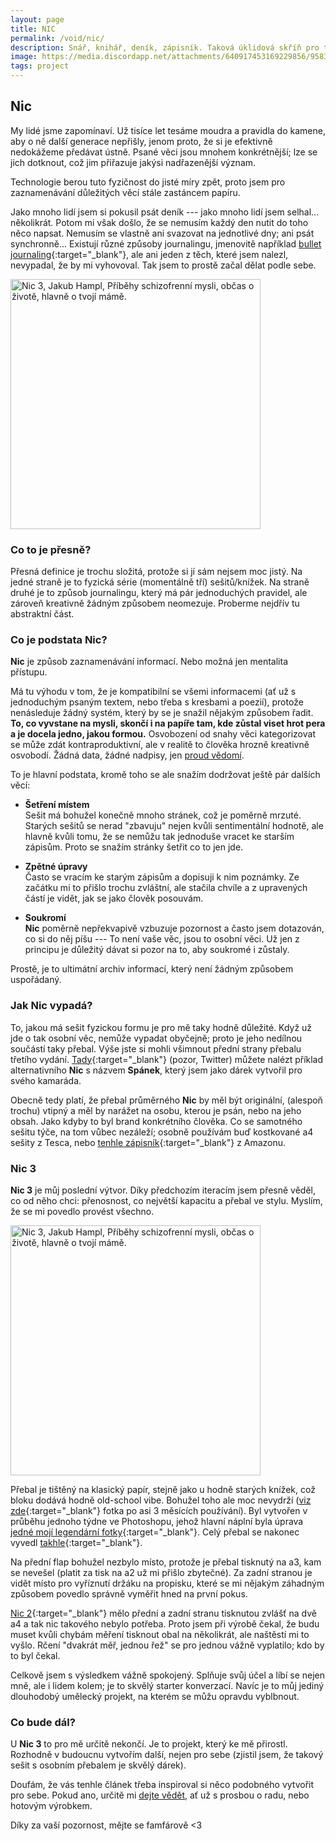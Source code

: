 ```yaml
---
layout: page
title: NIC
permalink: /void/nic/
description: Snář, knihář, deník, zápisník. Taková úklidová skříň pro tvojí přeplněnou hlavu. To a víc je Nic.
image: https://media.discordapp.net/attachments/640917453169229856/958363820391297074/meanacing.jpg?width=1434&height=653
tags: project
---
```


## Nic

My lidé jsme zapomínaví. Už tisíce let tesáme moudra a pravidla do kamene, aby o ně další generace nepřišly, jenom proto, že si je efektivně nedokážeme předávat ústně. Psané věci jsou mnohem konkrétnější; lze se jich dotknout, což jim přiřazuje jakýsi nadřazenější význam.

Technologie berou tuto fyzičnost do jisté míry zpět, proto jsem pro zaznamenávání důležitých věcí stále zastáncem papíru. 

Jako mnoho lidí jsem si pokusil psát deník --- jako mnoho lidí jsem selhal... několikrát. Potom mi však došlo, že se nemusím každý den nutit do toho něco napsat. Nemusím se vlastně ani svazovat na jednotlivé dny; ani psát synchronně... Existují různé způsoby journalingu, jmenovitě například [bullet journaling](https://bulletjournal.com/){:target="_blank"}, ale ani jeden z těch, které jsem nalezl, nevypadal, že by mi vyhovoval. Tak jsem to prostě začal dělat podle sebe.

<img width="400" class="float-left pr-5 py-4 my-0" src="/assets/images/nic/nic3_front.webp" alt="Nic 3, Jakub Hampl, Příběhy schizofrenní mysli, občas o životě, hlavně o tvojí mámě.">

<h3 class="mt-4">Co to je přesně?</h3>

Přesná definice je trochu složitá, protože si jí sám nejsem moc jistý. Na jedné straně je to fyzická série (momentálně tří) sešitů/knížek. Na straně druhé je to způsob journalingu, který má pár jednoduchých pravidel, ale zároveň kreativně žádným způsobem neomezuje. Proberme nejdřív tu abstraktní část.

### Co je podstata Nic?

**Nic** je způsob zaznamenávání informací. Nebo možná jen mentalita přístupu.

Má tu výhodu v tom, že je kompatibilní se všemi informacemi (ať už s jednoduchým psaným textem, nebo třeba s kresbami a poezií), protože nenásleduje žádný systém, který by se je snažil nějakým způsobem řadit. **To, co vyvstane na mysli, skončí i na papíře tam, kde zůstal viset hrot pera a je docela jedno, jakou formou.** Osvobození od snahy věci kategorizovat se může zdát kontraproduktivní, ale v realitě to člověka hrozně kreativně osvobodí. Žádná data, žádné nadpisy, jen [proud vědomí](https://cs.wikipedia.org/wiki/Proud_v%C4%9Bdom%C3%AD).

To je hlavní podstata, kromě toho se ale snažím dodržovat ještě pár dalších věcí:

- **Šetření místem** <br>
  Sešit má bohužel konečně mnoho stránek, což je poměrně mrzuté. Starých sešitů se nerad "zbavuju" nejen kvůli sentimentální hodnotě, ale hlavně kvůli tomu, že se nemůžu tak jednoduše vracet ke starším zápisům. Proto se snažím stránky šetřit co to jen jde.

- **Zpětné úpravy** <br>
  Často se vracím ke starým zápisům a dopisuji k nim poznámky. Ze začátku mi to přišlo trochu zvláštní, ale stačila chvíle a z upravených částí je vidět, jak se jako člověk posouvám.

- **Soukromí** <br>
  **Nic** poměrně nepřekvapivě vzbuzuje pozornost a často jsem dotazován, co si do něj píšu --- To není vaše věc, jsou to osobní věci. Už jen z principu je důležitý dávat si pozor na to, aby soukromé i zůstaly.


Prostě, je to ultimátní archiv informací, který není žádným způsobem uspořádaný.

### Jak Nic vypadá?

To, jakou má sešit fyzickou formu je pro mě taky hodně důležité. Když už jde o tak osobní věc, nemůže vypadat obyčejně; proto je jeho nedílnou součástí taky přebal. Výše jste si mohli všimnout přední strany přebalu třetího vydání. [Tady](https://twitter.com/MarianSamal/status/1528443059087843332){:target="_blank"} (pozor, Twitter) můžete nalézt příklad alternativního **Nic** s názvem **Spánek**, který jsem jako dárek vytvořil pro svého kamaráda.

Obecně tedy platí, že přebal průměrného **Nic** by měl být originální, (alespoň trochu) vtipný a měl by narážet na osobu, kterou je psán, nebo na jeho obsah. Jako kdyby to byl brand konkrétního člověka. Co se samotného sešitu týče, na tom vůbec nezáleží; osobně používám buď kostkované a4 sešity z Tesca, nebo [tenhle zápisník](https://www.amazon.com/dp/B075NKDSBZ){:target="_blank"} z Amazonu.

### Nic 3

**Nic 3** je můj poslední výtvor. Díky předchozím iteracím jsem přesně věděl, co od něho chci: přenosnost, co největší kapacitu a přebal ve stylu. Myslím, že se mi povedlo provést všechno.

<img width="400" class="float-left pr-5 py-4 my-0" src="/assets/images/nic/nic3_physical.webp" alt="Nic 3, Jakub Hampl, Příběhy schizofrenní mysli, občas o životě, hlavně o tvojí mámě.">

Přebal je tištěný na klasický papír, stejně jako u hodně starých knížek, což bloku dodává hodně old-school vibe. Bohužel toho ale moc nevydrží ([viz zde](/assets/images/nic/nic3_beaten_up.webp){:target="_blank"} fotka po asi 3 měsících používání). Byl vytvořen v průběhu jednoho týdne ve Photoshopu, jehož hlavní náplní byla úprava [jedné mojí legendární fotky](/assets/images/nic/paralysis_demon.webp){:target="_blank"}. Celý přebal se nakonec vyvedl [takhle](/assets/images/nic/nic3_final.webp){:target="_blank"}.

Na přední flap bohužel nezbylo místo, protože je přebal tisknutý na a3, kam se nevešel (platit za tisk na a2 už mi přišlo zbytečné). Za zadní stranou je vidět místo pro vyříznutí držáku na propisku, které se mi nějakým záhadným způsobem povedlo správně vyměřit hned na první pokus.

[Nic 2](/assets/images/nic/nic2.webp){:target="_blank"} mělo přední a zadní stranu tisknutou zvlášť na dvě a4 a tak nic takového nebylo potřeba. Proto jsem při výrobě čekal, že budu muset kvůli chybám měření tisknout obal na několikrát, ale naštěstí mi to vyšlo. Rčení "dvakrát měř, jednou řež" se pro jednou vážně vyplatilo; kdo by to byl čekal.

Celkově jsem s výsledkem vážně spokojený. Splňuje svůj účel a líbí se nejen mně, ale i lidem kolem; je to skvělý starter konverzací. Navíc je to můj jediný dlouhodobý umělecký projekt, na kterém se můžu opravdu vyblbnout.

### Co bude dál?

U **Nic 3** to pro mě určitě nekončí. Je to projekt, který ke mě přirostl. Rozhodně v budoucnu vytvořím další, nejen pro sebe (zjistil jsem, že takový sešit s osobním přebalem je skvělý dárek).

Doufám, že vás tenhle článek třeba inspiroval si něco podobného vytvořit pro sebe. Pokud ano, určitě mi [dejte vědět](/contact), ať už s prosbou o radu, nebo hotovým výrobkem.

Díky za vaší pozornost, mějte se famfárově <3